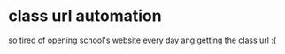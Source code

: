 # class url automation
 so tired of opening school's website every day ang getting the class url :(
